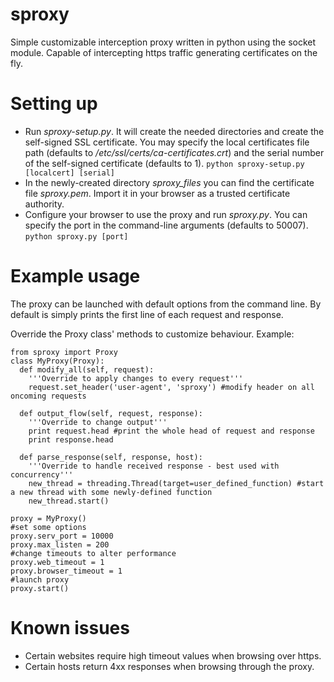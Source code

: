sproxy
======

Simple customizable interception proxy written in python using the socket module.
Capable of intercepting https traffic generating certificates on the fly.


Setting up
==========
  * Run *sproxy-setup.py*. It will create the needed directories and create the self-signed SSL certificate. You may specify the local certificates file path (defaults to */etc/ssl/certs/ca-certificates.crt*) and the serial number of the self-signed certificate (defaults to 1).
  `python sproxy-setup.py [localcert] [serial]`
  * In the newly-created directory *sproxy_files* you can find the certificate file *sproxy.pem*. Import it in your browser as a trusted certificate authority.
  * Configure your browser to use the proxy and run *sproxy.py*. You can specify the port in the command-line arguments (defaults to 50007).
  `python sproxy.py [port]`

Example usage
=============
The proxy can be launched with default options from the command line. By default is simply prints the first line of each request and response.

Override the Proxy class' methods to customize behaviour. Example:

    from sproxy import Proxy
    class MyProxy(Proxy):
      def modify_all(self, request):
        '''Override to apply changes to every request'''
        request.set_header('user-agent', 'sproxy') #modify header on all oncoming requests
        
      def output_flow(self, request, response):
        '''Override to change output'''
        print request.head #print the whole head of request and response
        print response.head
        
      def parse_response(self, response, host):
        '''Override to handle received response - best used with concurrency'''
        new_thread = threading.Thread(target=user_defined_function) #start a new thread with some newly-defined function
        new_thread.start()
        
    proxy = MyProxy()
    #set some options
    proxy.serv_port = 10000
    proxy.max_listen = 200
    #change timeouts to alter performance
    proxy.web_timeout = 1
    proxy.browser_timeout = 1
    #launch proxy
    proxy.start()

Known issues
===========
* Certain websites require high timeout values when browsing over https.
* Certain hosts return 4xx responses when browsing through the proxy.

